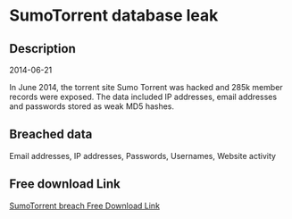 # SumoTorrent database leak

## Description

2014-06-21

In June 2014, the torrent site Sumo Torrent was hacked and 285k member records were exposed. The data included IP addresses, email addresses and passwords stored as weak MD5 hashes.

## Breached data

Email addresses, IP addresses, Passwords, Usernames, Website activity

## Free download Link

[SumoTorrent breach Free Download Link](https://link-to.net/1229997/30.701641233426113/dynamic/?r=aHR0cHM6Ly93d3cubWVkaWFmaXJlLmNvbS92aWV3LzM2V29XbnJaSzFPaUJDOC9zdW1vdG9ycmVudC5zeC9maWxl)